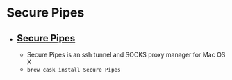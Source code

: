 # Secure Pipes
- [Secure Pipes](https://www.opoet.com/pyro/index.php/)
  - 
  - Secure Pipes is an ssh tunnel and SOCKS proxy manager for Mac OS X
  - `brew cask install Secure Pipes`

